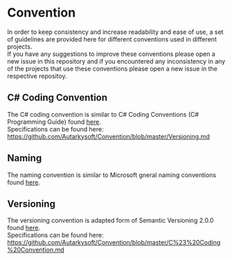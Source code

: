 # Convention
In order to keep consistency and increase readability and ease of use, a set of guidelines are provided here for different conventions used in different projects.  
If you have any suggestions to improve these conventions please open a new issue in this repository and if you encountered any inconsistency in any of the projects that use these conventions please open a new issue in the respective repositoy. 
## C# Coding Convention
The C# coding convention is similar to C# Coding Conventions (C# Programming Guide) found [here](https://docs.microsoft.com/en-us/dotnet/csharp/programming-guide/inside-a-program/coding-conventions).  
Specifications can be found here: https://github.com/Autarkysoft/Convention/blob/master/Versioning.md
## Naming
The naming convention is similar to Microsoft gneral naming conventions found [here](https://docs.microsoft.com/en-us/dotnet/standard/design-guidelines/general-naming-conventions).
## Versioning
The versioning convention is adapted form of Semantic Versioning 2.0.0 found [here](https://semver.org/).  
Specifications can be found here: https://github.com/Autarkysoft/Convention/blob/master/C%23%20Coding%20Convention.md
